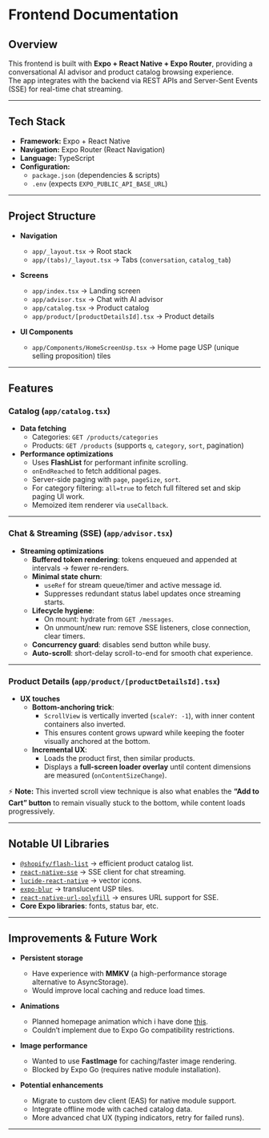 # Frontend Documentation

## Overview

This frontend is built with **Expo + React Native + Expo Router**, providing a conversational AI advisor and product catalog browsing experience.  
The app integrates with the backend via REST APIs and Server-Sent Events (SSE) for real-time chat streaming.

---

## Tech Stack

- **Framework:** Expo + React Native
- **Navigation:** Expo Router (React Navigation)
- **Language:** TypeScript
- **Configuration:**
  - `package.json` (dependencies & scripts)
  - `.env` (expects `EXPO_PUBLIC_API_BASE_URL`)

---

## Project Structure

- **Navigation**

  - `app/_layout.tsx` → Root stack
  - `app/(tabs)/_layout.tsx` → Tabs (`conversation`, `catalog_tab`)

- **Screens**

  - `app/index.tsx` → Landing screen
  - `app/advisor.tsx` → Chat with AI advisor
  - `app/catalog.tsx` → Product catalog
  - `app/product/[productDetailsId].tsx` → Product details

- **UI Components**
  - `app/Components/HomeScreenUsp.tsx` → Home page USP (unique selling proposition) tiles

---

## Features

### Catalog (`app/catalog.tsx`)

- **Data fetching**
  - Categories: `GET /products/categories`
  - Products: `GET /products` (supports `q`, `category`, `sort`, pagination)
- **Performance optimizations**
  - Uses **FlashList** for performant infinite scrolling.
  - `onEndReached` to fetch additional pages.
  - Server-side paging with `page`, `pageSize`, `sort`.
  - For category filtering: `all=true` to fetch full filtered set and skip paging UI work.
  - Memoized item renderer via `useCallback`.

---

### Chat & Streaming (SSE) (`app/advisor.tsx`)

- **Streaming optimizations**
  - **Buffered token rendering**: tokens enqueued and appended at intervals → fewer re-renders.
  - **Minimal state churn**:
    - `useRef` for stream queue/timer and active message id.
    - Suppresses redundant status label updates once streaming starts.
  - **Lifecycle hygiene**:
    - On mount: hydrate from `GET /messages`.
    - On unmount/new run: remove SSE listeners, close connection, clear timers.
  - **Concurrency guard**: disables send button while busy.
  - **Auto-scroll**: short-delay scroll-to-end for smooth chat experience.

---

### Product Details (`app/product/[productDetailsId].tsx`)

- **UX touches**
  - **Bottom-anchoring trick**:
    - `ScrollView` is vertically inverted (`scaleY: -1`), with inner content containers also inverted.
    - This ensures content grows upward while keeping the footer visually anchored at the bottom.
  - **Incremental UX**:
    - Loads the product first, then similar products.
    - Displays a **full-screen loader overlay** until content dimensions are measured (`onContentSizeChange`).

⚡ **Note:** This inverted scroll view technique is also what enables the **“Add to Cart” button** to remain visually stuck to the bottom, while content loads progressively.

---

## Notable UI Libraries

- [`@shopify/flash-list`](https://shopify.github.io/flash-list/) → efficient product catalog list.
- [`react-native-sse`](https://www.npmjs.com/package/react-native-sse) → SSE client for chat streaming.
- [`lucide-react-native`](https://www.npmjs.com/package/lucide-react-native) → vector icons.
- [`expo-blur`](https://docs.expo.dev/versions/latest/sdk/blur-view/) → translucent USP tiles.
- [`react-native-url-polyfill`](https://www.npmjs.com/package/react-native-url-polyfill) → ensures URL support for SSE.
- **Core Expo libraries**: fonts, status bar, etc.

---

## Improvements & Future Work

- **Persistent storage**

  - Have experience with **MMKV** (a high-performance storage alternative to AsyncStorage).
  - Would improve local caching and reduce load times.

- **Animations**

  - Planned homepage animation which i have done [this](https://x.com/Its_Saif_Dev/status/1755665408143790298).
  - Couldn’t implement due to Expo Go compatibility restrictions.

- **Image performance**

  - Wanted to use **FastImage** for caching/faster image rendering.
  - Blocked by Expo Go (requires native module installation).

- **Potential enhancements**
  - Migrate to custom dev client (EAS) for native module support.
  - Integrate offline mode with cached catalog data.
  - More advanced chat UX (typing indicators, retry for failed runs).

---
